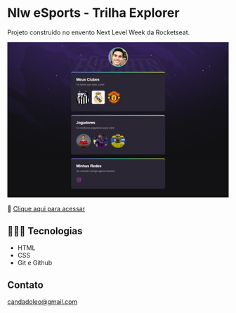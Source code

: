 # Nlw eSports - Trilha Explorer

Projeto construido no envento Next Level Week da Rocketseat. 

![preview](./.github/preview.png)

🔗 [Clique aqui para acessar](https://leonardocandado.github.io/Nlw/)

## 🧑🏽‍💻 Tecnologias
- HTML
- CSS
- Git e Github

## Contato

candadoleo@gmail.com

